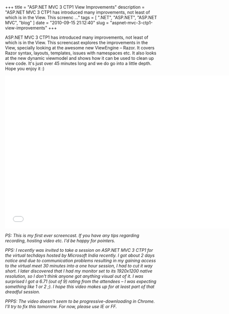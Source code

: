 
+++
title = "ASP.NET MVC 3 CTP1 View Improvements"
description = "ASP.NET MVC 3 CTP1 has introduced many improvements, not least of which is in the View. This screenc ..."
tags = [ ".NET", "ASP.NET", "ASP.NET MVC", "blog" ]
date = "2010-09-15 21:12:40"
slug = "aspnet-mvc-3-ctp1-view-improvements"
+++
<p>ASP.NET MVC 3 CTP1 has introduced many improvements, not least of which is in the View. This screencast explores the improvements in the View, specially looking at the awesome new ViewEngine – Razor. It covers Razor syntax, layouts, templates, issues with namespaces etc. It also looks at the new dynamic viewmodel and shows how it can be used to clean up view code. It's just over 45 minutes long and we do go into a little depth. Hope you enjoy it :)</p>  <div><iframe height="500" src="/videos/Mvc3Ctp1ViewImprovements/default.html" frameborder="0" width="740" scrolling="no"></iframe></div>  <p><em>PS: This is my first ever screencast. If you have any tips regarding recording, hosting video etc. I'd be happy for pointers. </em></p>  <p><em>PPS: I recently was invited to take a session on ASP.NET MVC 3 CTP1 for the virtual techdays hosted by Microsoft India recently. I got about 2 days notice and due to communication problems resulting in my gaining access to the virtual meet 30 minutes into a one hour session, I had to cut it way short. I later discovered that I had my monitor set to its 1920x1200 native resolution, so I don't think anyone got anything visual out of it. I was surprised I got a 6.71 (out of 9) rating from the attendees – I was expecting something like 1 or 2 ;). I hope this video makes up for at least part of that dreadful session.</em></p>  <p><em>PPPS: The video doesn't seem to be progressive-downloading in Chrome. I'll try to fix this tomorrow. For now, please use IE or FF.</em></p>
        